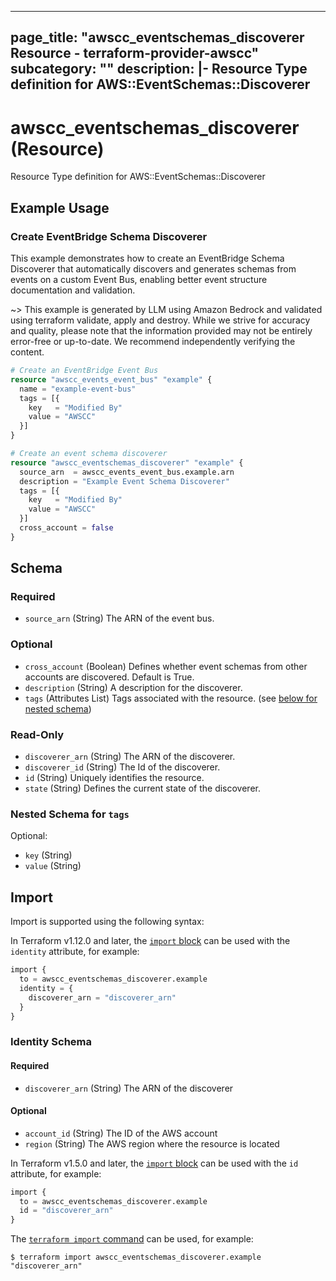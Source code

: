 
---
page_title: "awscc_eventschemas_discoverer Resource - terraform-provider-awscc"
subcategory: ""
description: |-
  Resource Type definition for AWS::EventSchemas::Discoverer
---

# awscc_eventschemas_discoverer (Resource)

Resource Type definition for AWS::EventSchemas::Discoverer

## Example Usage

### Create EventBridge Schema Discoverer

This example demonstrates how to create an EventBridge Schema Discoverer that automatically discovers and generates schemas from events on a custom Event Bus, enabling better event structure documentation and validation.

~> This example is generated by LLM using Amazon Bedrock and validated using terraform validate, apply and destroy. While we strive for accuracy and quality, please note that the information provided may not be entirely error-free or up-to-date. We recommend independently verifying the content.

```terraform
# Create an EventBridge Event Bus
resource "awscc_events_event_bus" "example" {
  name = "example-event-bus"
  tags = [{
    key   = "Modified By"
    value = "AWSCC"
  }]
}

# Create an event schema discoverer
resource "awscc_eventschemas_discoverer" "example" {
  source_arn  = awscc_events_event_bus.example.arn
  description = "Example Event Schema Discoverer"
  tags = [{
    key   = "Modified By"
    value = "AWSCC"
  }]
  cross_account = false
}
```

<!-- schema generated by tfplugindocs -->
## Schema

### Required

- `source_arn` (String) The ARN of the event bus.

### Optional

- `cross_account` (Boolean) Defines whether event schemas from other accounts are discovered. Default is True.
- `description` (String) A description for the discoverer.
- `tags` (Attributes List) Tags associated with the resource. (see [below for nested schema](#nestedatt--tags))

### Read-Only

- `discoverer_arn` (String) The ARN of the discoverer.
- `discoverer_id` (String) The Id of the discoverer.
- `id` (String) Uniquely identifies the resource.
- `state` (String) Defines the current state of the discoverer.

<a id="nestedatt--tags"></a>
### Nested Schema for `tags`

Optional:

- `key` (String)
- `value` (String)

## Import

Import is supported using the following syntax:

In Terraform v1.12.0 and later, the [`import` block](https://developer.hashicorp.com/terraform/language/import) can be used with the `identity` attribute, for example:

```terraform
import {
  to = awscc_eventschemas_discoverer.example
  identity = {
    discoverer_arn = "discoverer_arn"
  }
}
```

<!-- schema generated by tfplugindocs -->
### Identity Schema

#### Required

- `discoverer_arn` (String) The ARN of the discoverer

#### Optional

- `account_id` (String) The ID of the AWS account
- `region` (String) The AWS region where the resource is located

In Terraform v1.5.0 and later, the [`import` block](https://developer.hashicorp.com/terraform/language/import) can be used with the `id` attribute, for example:

```terraform
import {
  to = awscc_eventschemas_discoverer.example
  id = "discoverer_arn"
}
```

The [`terraform import` command](https://developer.hashicorp.com/terraform/cli/commands/import) can be used, for example:

```shell
$ terraform import awscc_eventschemas_discoverer.example "discoverer_arn"
```
